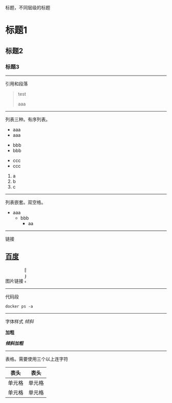 标题，不同层级的标题
# 标题1
## 标题2
### 标题3

---
引用和段落
> test
> 
> aaa
---
列表三种。有序列表。
* aaa
* aaa

- bbb
- bbb

+ ccc
+ ccc

1. a
2. b
3. c
---
列表嵌套。双空格。
+ aaa
  - bbb
    - aa

---
链接

[百度](https://www.baidu.com/)
---
图片链接
<img alt="图片链接" height="50" src="C:\Users\yunkai\Desktop\image.jpg" width="5"/>

---
代码段
```
docker ps -a
```
---
字体样式
*倾斜*

**加粗**

***倾斜加粗***

-----------------
表格。需要使用三个以上连字符

| 表头  | 表头  |
|-----|-----|
| 单元格 | 单元格 |
| 单元格 | 单元格 |





